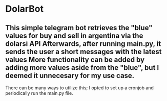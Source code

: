 # DolarBot
This simple telegram bot retrieves the "blue" values for buy and sell in argentina via the dolarsi API
Afterwards, after running main.py, it sends the user a short messages with the latest values
More functionality can be added by adding more values aside from the "blue", but I deemed it unnecesary for my use case.
---
There can be many ways to utilize this; I opted to set up a cronjob and periodically run the main.py file.